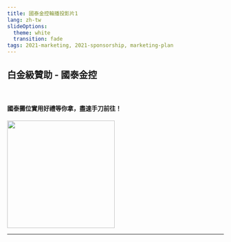 ```yaml
---
title: 國泰金控輪播投影片1
lang: zh-tw
slideOptions:
  theme: white
  transition: fade
tags: 2021-marketing, 2021-sponsorship, marketing-plan 
---
```


<style>
.reveal section img {
    border: none;
    box-shadow: none;
}
</style>


## 白金級贊助 - 國泰金控
<br>

#### 國泰攤位實用好禮等你拿，盡速手刀前往！

<!-- TODO 先用去年的 Logo 等廠商給 Logo 後再更新成今年的 -->
<img style="height: 250px;" src="https://storage.googleapis.com/pycontw-static/sponsors/cathay-financial-holdings/Cathay.png">
<!-- .slide: data-background="#f7f5fa" -->

---